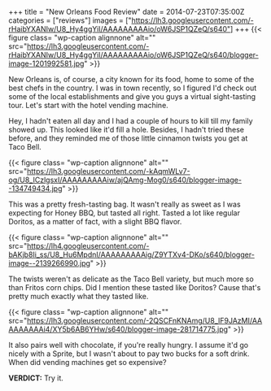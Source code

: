 +++
title = "New Orleans Food Review"
date = 2014-07-23T07:35:00Z
categories = ["reviews"]
images = ["https://lh3.googleusercontent.com/-rHaibYXANIw/U8_Hy4ggYiI/AAAAAAAAAio/oW6JSP1QZeQ/s640"]
+++
{{< figure class= "wp-caption alignnone" alt="" src="https://lh3.googleusercontent.com/-rHaibYXANIw/U8_Hy4ggYiI/AAAAAAAAAio/oW6JSP1QZeQ/s640/blogger-image-1201992581.jpg" >}}

New Orleans is, of course, a city known for its food, home to some of the best chefs in the country. I was in town recently, so I figured I'd check out some of the local establishments and give you guys a virtual sight-tasting tour. Let's start with the hotel vending machine.

<!--more-->

Hey, I hadn't eaten all day and I had a couple of hours to kill till my family showed up. This looked like it'd fill a hole. Besides, I hadn't tried these before, and they reminded me of those little cinnamon twists you get at Taco Bell.

{{< figure class= "wp-caption alignnone" alt="" src="https://lh3.googleusercontent.com/-kAqmWLv7-og/U8_ICzlgsxI/AAAAAAAAAiw/ajQAmg-Mog0/s640/blogger-image--134749434.jpg" >}}

This was a pretty fresh-tasting bag. It wasn't really as sweet as I was expecting for Honey BBQ, but tasted all right. Tasted a lot like regular Doritos, as a matter of fact, with a slight BBQ flavor.

{{< figure class= "wp-caption alignnone" alt="" src="https://lh4.googleusercontent.com/-bAKjb8Ii_ss/U8_Hu6MpdnI/AAAAAAAAAig/Z9YTXv4-DKo/s640/blogger-image--2139266990.jpg" >}}

The twists weren't as delicate as the Taco Bell variety, but much more so than Fritos corn chips. Did I mention these tasted like Doritos? Cause that's pretty much exactly what they tasted like.

{{< figure class= "wp-caption alignnone" alt="" src="https://lh3.googleusercontent.com/-2QSCFnKNAmg/U8_IF9JAzMI/AAAAAAAAAi4/XY5b6AB6YHw/s640/blogger-image-281714775.jpg" >}}

It also pairs well with chocolate, if you're really hungry. I assume it'd go nicely with a Sprite, but I wasn't about to pay two bucks for a soft drink. When did vending machines get so expensive?

**VERDICT:** Try it.
